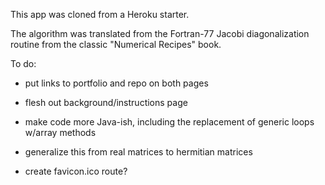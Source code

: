 This app was cloned from a Heroku starter.

The algorithm was translated from the Fortran-77 Jacobi diagonalization routine from the classic "Numerical Recipes" book.

To do:

- put links to portfolio and repo on both pages

- flesh out background/instructions page

- make code more Java-ish, including the replacement of generic loops w/array methods

- generalize this from real matrices to hermitian matrices

- create favicon.ico route?
